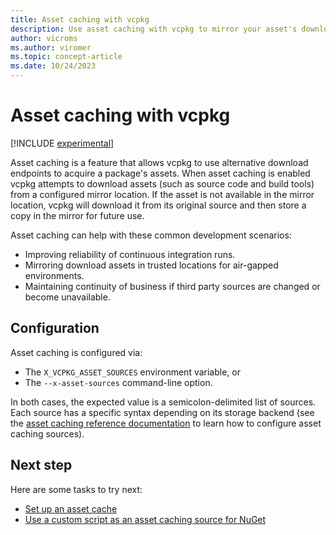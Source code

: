 ```yaml
---
title: Asset caching with vcpkg
description: Use asset caching with vcpkg to mirror your asset's downloads to improve build reliability.
author: vicroms
ms.author: viromer
ms.topic: concept-article
ms.date: 10/24/2023
---
```

# Asset caching with vcpkg

[!INCLUDE [experimental](../../includes/experimental.md)]

Asset caching is a feature that allows vcpkg to use alternative download
endpoints to acquire a package's assets. When asset caching is enabled vcpkg
attempts to download assets (such as source code and build tools) from a
configured mirror location. If the asset is not available in the mirror location, vcpkg will download it from its original source and then store a copy in the mirror for future use.

Asset caching can help with these common development scenarios:

* Improving reliability of continuous integration runs.
* Mirroring download assets in trusted locations for air-gapped environments.
* Maintaining continuity of business if third party sources are changed or become unavailable.

## Configuration

Asset caching is configured via:
* The `X_VCPKG_ASSET_SOURCES` environment variable, or
* The `--x-asset-sources` command-line option.

In both cases, the expected value is a semicolon-delimited list of sources. Each
source has a specific syntax depending on its storage backend (see the [asset
caching reference documentation](../users/assetcaching.md) to learn how to
configure asset caching sources). 

## Next step

Here are some tasks to try next:

* [Set up an asset cache](../consume/asset-caching.md)
* [Use a custom script as an asset caching source for
  NuGet](../examples/asset-caching-source-nuget.md)
